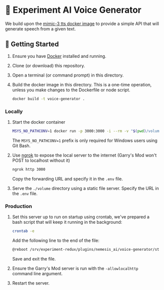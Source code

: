 # 🤖 Experiment AI Voice Generator

We build upon the [mimic-3 tts docker image](https://mycroft-ai.gitbook.io/docs/mycroft-technologies/mimic-tts/mimic-3#docker-image) to provide a simple API that will generate speech from a given text.

## 🚀 Getting Started

1. Ensure you have [Docker](https://www.docker.com/) installed and running.

2. Clone (or download) this repository.

3. Open a terminal (or command prompt) in this directory.

4. Build the docker image in this directory. This is a one-time operation, unless you make changes to the Dockerfile or node script.

    ```bash
    docker build -t voice-generator .
    ```

### Locally

1. Start the docker container

    ```bash
    MSYS_NO_PATHCONV=1 docker run -p 3000:3000 -i --rm -v "$(pwd)/volume:/root/.local/share/mycroft/mimic3" --env-file "./.env" voice-generator
    ```

    The `MSYS_NO_PATHCONV=1` prefix is only required for Windows users using Git Bash.

2. Use [ngrok](https://ngrok.com/) to expose the local server to the internet (Garry's Mod won't POST to localhost without it)

    ```bash
    ngrok http 3000
    ```

    Copy the forwarding URL and specify it in the `.env` file.

3. Serve the `./volume` directory using a static file server. Specify the URL in the `.env` file.

### Production

1. Set this server up to run on startup using crontab, we've prepared a bash script that will keep it running in the background:

    ```bash
    crontab -e
    ```

    Add the following line to the end of the file:

    ```bash
    @reboot /srv/experiment-redux/plugins/nemesis_ai/voice-generator/start.sh
    ```

    Save and exit the file.

2. Ensure the Garry's Mod server is run with the `-allowlocalhttp` command line argument.

3. Restart the server.
